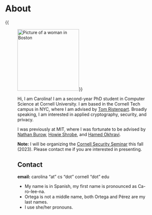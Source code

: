# About
{{<figure class=figure><img src="/images/me.jpg" width="200" class="figure-img" alt="Picture of a woman in Boston">}}

Hi, I am Carolina! I am a second-year PhD student in Computer Science at Cornell University. I am based in the Cornell Tech campus in NYC, where I am advised by [Tom Ristenpart](https://rist.tech.cornell.edu/). Broadly speaking, I am interested in applied cryptography, security, and privacy.

I was previously at MIT, where I was fortunate to be advised by [Nathan Burow](https://www.ll.mit.edu/biographies/nathan-h-burow), [Howie Shrobe](http://people.csail.mit.edu/hes/index.html), and [Hamed Okhravi](https://web.mit.edu/ha22286/www/index.html).

**Note:** I will be organizing the [Cornell Security Seminar](https://www.cs.cornell.edu/secdg/) this fall (2023). Please contact me if you are interested in presenting.

## Contact
**email:** carolina “at” cs “dot” cornell “dot” edu
- My name is in Spanish, my first name is pronounced as Ca-ro-lee-na. 
- Ortega is not a middle name, both Ortega and Pérez are my last names. 
- I use she/her pronouns.